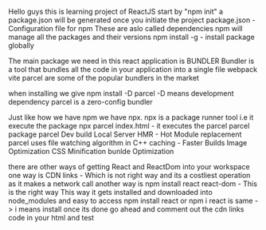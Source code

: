 Hello guys this is learning project of ReactJS
start by "npm init"
a package.json will be generated once you initiate the project
package.json - Configuration file for npm
               These are aslo called dependencies
               npm will manage all the packages and their versions
               npm install -g <package-name> - install package globally


The main package we need in this react application is BUNDLER
Bundler is a tool that bundles all the code in your application into a single file
webpack
vite
parcel are some of the popular bundlers in the market 

>>>>>>>>>>>
when installing we give npm install -D parcel
-D means development dependency
parcel is a zero-config bundler
>>>>>>>>>>>
Just like how we have npm we have npx.
npx is a package runner tool i.e it execute the package 
npx parcel index.html - it executes the parcel parcel package 
parcel 
Dev build
Local Server
HMR - Hot Module replacement 
parcel uses file watching algorithm in C++
caching - Faster Builds
Image Optimization
CSS Minification
bunlde Optimization
>>>>>>>>>>>
there are other ways of getting React and ReactDom into your workspace
one way is CDN links - Which is not right way and its a costliest operation as it makes a network call 
another way is npm install react react-dom - This is the right way
This way it gets installed and downloaded into node_modules and easy to access
npm install react or npm i react is same -> i means install
once its done go ahead and comment out the cdn links code in your html and test
>>>>>>>>>>>
